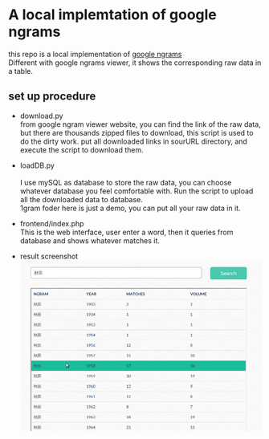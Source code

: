 A local implemtation of google ngrams 
=======

this repo is a local implementation of [google ngrams](https://books.google.com/ngrams)<br>
Different with google ngrams viewer, it shows the corresponding raw data in a table.<br> 
 

## set up procedure 

- download.py<br> 
	from google ngram viewer website, you can find the link of the raw data, but there are thousands zipped files to download, this script is used to do the dirty work. put all downloaded links in sourURL directory, and execute the script to download them.
	
- loadDB.py <br>	
	I use mySQL as database to store the raw data, you can choose whatever database you feel comfortable with. Run the script to upload all the downloaded data to database.<br>
    1gram foder here is just a demo, you can put all your raw data in it.	
	
- frontend/index.php<br>
	This is the web interface, user enter a word, then it queries from database and shows whatever matches it.<br>

- result screenshot<br>
![](frontend/images/ngram.png) 	

